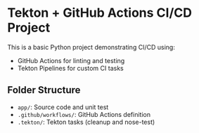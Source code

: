 # Tekton + GitHub Actions CI/CD Project

This is a basic Python project demonstrating CI/CD using:
- GitHub Actions for linting and testing
- Tekton Pipelines for custom CI tasks

## Folder Structure

- `app/`: Source code and unit test
- `.github/workflows/`: GitHub Actions definition
- `.tekton/`: Tekton tasks (cleanup and nose-test)
